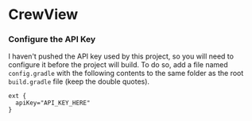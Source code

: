 # CrewView

### Configure the API Key
I haven't pushed the API key used by this project, so you will need to configure it before the project will build. To do so, add a file named `config.gradle` with the following contents to the same folder as the root `build.gradle` file (keep the double quotes).
```
ext {
  apiKey="API_KEY_HERE"
}
```
